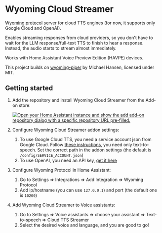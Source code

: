 # Wyoming Cloud Streamer

[Wyoming protocol](https://github.com/rhasspy/wyoming) server for cloud TTS engines (for now, it supports only Google Cloud and OpenAI).

Enables streaming responses from cloud providers, so you don't have to wait for the LLM response/full-text TTS to finish to hear a response. Instead, the audio starts to stream almost immediately. 

Works with Home Assistant Voice Preview Edition (HAVPE) devices. 

This project builds on [wyoming-piper](https://github.com/rhasspy/wyoming-piper) by Michael Hansen, licensed under MIT.


## Getting started

1. Add the repository and install Wyoming Cloud Streamer from the Add-on store:

    [![Open your Home Assistant instance and show the add add-on repository dialog with a specific repository URL pre-filled.](https://my.home-assistant.io/badges/supervisor_add_addon_repository.svg)](https://my.home-assistant.io/redirect/supervisor_add_addon_repository/?repository_url=https%3A%2F%2Fgithub.com%2Feslavnov%2Fwyoming-cloud-streamer)

1. Configure Wyoming Cloud Streamer addon settings:
    1. To use Google Cloud TTS, you need a service account json from Google Cloud. Follow [these instructions](https://www.home-assistant.io/integrations/google_cloud/#obtaining-service-account-file), you need only text-to-speech. Set the correct path in the addon settings (the default is `/config/SERVICE_ACCOUNT.json`)
    2. To use OpenAI, you need an API key, [get it here](https://platform.openai.com/settings/organization/api-keys)

1. Configure Wyoming Protocol in Home Assistant:
    1. Go to Settings => Integrations => Add Integration => Wyoming Protocol
    2. Add ip/hostname (you can use `127.0.0.1`) and port (the default one is `10200`)

1. Add Wyoming Cloud Streamer to Voice assistants:
    1. Go to Settings => Voice assistants => choose your assistant => Text-to-speech => Cloud TTS Streamer
    2. Select the desired voice and language, and you are good to go!
